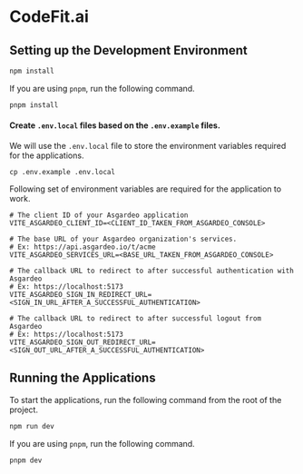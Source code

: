# CodeFit.ai

## Setting up the Development Environment

```bash
npm install
```

If you are using `pnpm`, run the following command.

```bash
pnpm install
```

#### Create `.env.local` files based on the `.env.example` files.

We will use the `.env.local` file to store the environment variables required for the applications.

```env
cp .env.example .env.local
```

Following set of environment variables are required for the application to work.

```env
# The client ID of your Asgardeo application
VITE_ASGARDEO_CLIENT_ID=<CLIENT_ID_TAKEN_FROM_ASGARDEO_CONSOLE>

# The base URL of your Asgardeo organization's services.
# Ex: https://api.asgardeo.io/t/acme
VITE_ASGARDEO_SERVICES_URL=<BASE_URL_TAKEN_FROM_ASGARDEO_CONSOLE>

# The callback URL to redirect to after successful authentication with Asgardeo
# Ex: https://localhost:5173
VITE_ASGARDEO_SIGN_IN_REDIRECT_URL=<SIGN_IN_URL_AFTER_A_SUCCESSFUL_AUTHENTICATION>

# The callback URL to redirect to after successful logout from Asgardeo
# Ex: https://localhost:5173
VITE_ASGARDEO_SIGN_OUT_REDIRECT_URL=<SIGN_OUT_URL_AFTER_A_SUCCESSFUL_AUTHENTICATION>
```

## Running the Applications

To start the applications, run the following command from the root of the project.

```bash
npm run dev
```

If you are using `pnpm`, run the following command.

```bash
pnpm dev
```
